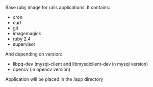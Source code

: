 Base ruby image for rails applications. It contains:

- cron
- curl
- git
- imagemagick
- ruby 2.4
- supervisor

And depending on version:
- libpq-dev (mysql-client and libmysqlclient-dev in mysql version)
- opencv (in opencv version)

Application will be placed in the /app directory
